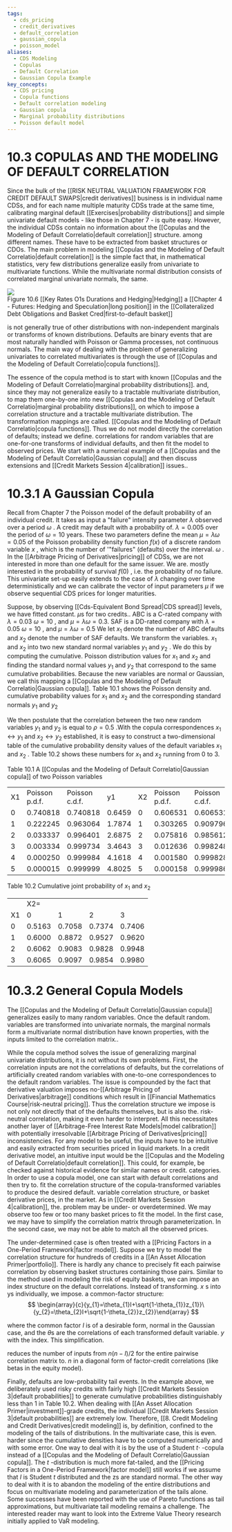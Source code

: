 ```yaml
---
tags:
  - cds_pricing
  - credit_derivatives
  - default_correlation
  - gaussian_copula
  - poisson_model
aliases:
  - CDS Modeling
  - Copulas
  - Default Correlation
  - Gaussian Copula Example
key_concepts:
  - CDS pricing
  - Copula functions
  - Default correlation modeling
  - Gaussian copula
  - Marginal probability distributions
  - Poisson default model
---
```


# 10.3  COPULAS AND THE MODELING OF DEFAULT CORRELATION  

Since the bulk of the [[RISK NEUTRAL VALUATION FRAMEWORK FOR CREDIT DEFAULT SWAPS|credit derivatives]] business is in individual name CDSs, and for each name multiple maturity CDSs trade at the same time, calibrating marginal default [[Exercises|probability distributions]] and simple univariate default models - like those in Chapter 7 - is quite easy. However, the individual CDSs contain no information about the [[Copulas and the Modeling of Default Correlatio|default correlation]] structure. among different names. These have to be extracted from basket structures or CDOs. The main problem in modeling [[Copulas and the Modeling of Default Correlatio|default correlation]] is the simple fact that, in mathematical statistics, very few distributions generalize easily from univariate to multivariate functions. While the multivariate normal distribution consists of correlated marginal univariate normals, the same.  

![](76618f315002d5374a776c57dafcffc8c17fb15af352a8342f6bb527e1fbf0b0.jpg)  
Figure 10.6 [[Key Rates O1s Durations and Hedging|Hedging]] a [[Chapter 4 - Futures: Hedging and Speculation|long position]] in the [[Collateralized Debt Obligations and Basket Cred|first-to-default basket]]  

is not generally true of other distributions with non-independent marginals or transforms of known distributions. Defaults are binary events that are most naturally handled with Poisson or Gamma processes, not continuous normals. The main way of dealing with the problem of generalizing univariates to correlated multivariates is through the use of [[Copulas and the Modeling of Default Correlatio|copula functions]].  

The essence of the copula method is to start with known [[Copulas and the Modeling of Default Correlatio|marginal probability distributions]]. and, since they may not generalize easily to a tractable multivariate distribution, to map them one-by-one into new [[Copulas and the Modeling of Default Correlatio|marginal probability distributions]], on which to impose a correlation structure and a tractable multivariate distribution. The transformation mappings are called. [[Copulas and the Modeling of Default Correlatio|copula functions]]. Thus we do not model directly the correlation of defaults; instead we define. correlations for random variables that are one-for-one transforms of individual defaults, and then fit the model to observed prices. We start with a numerical example of a [[Copulas and the Modeling of Default Correlatio|Gaussian copula]] and then discuss extensions and [[Credit Markets Session 4|calibration]] issues..  

# 10.3.1 A Gaussian Copula  

Recall from Chapter 7 the Poisson model of the default probability of an individual credit. It takes as input a "failure" intensity parameter $\lambda$ observed over a period $\omega$ . A credit may default with a probability of. $\lambda=0.005$ over the period of $\omega=10$ years. These two parameters define the mean $\mu=\lambda\omega=0.05$ of the Poisson probability density function $f(x)$ of a discrete random variable $x$ , which is the number of '"failures" (defaults) over the interval. $\omega$ . In the [[Arbitrage Pricing of Derivatives|pricing]] of CDSs, we are not interested in more than one default for the same issuer. We are. mostly interested in the probability of survival $f(0)$ , i.e. the probability of no failure. This univariate set-up easily extends to the case of $\lambda$ changing over time deterministically and we can calibrate the vector of input parameters $\mu$ if we observe sequential CDS prices for longer maturities.  

Suppose, by observing [[Cds-Equivalent Bond Spread|CDS spread]] levels, we have fitted constant. $\mu\mathrm{s}$ for two credits.. ABC is a C-rated company with $\lambda=0.03$ $\omega=10$ , and $\mu=\lambda\omega=0.3.$ SAF is a DD-rated company with $\lambda=0.05$ $\omega=10$ , and $\mu=\lambda\omega=0.5$ We let $x_{1}$ denote the number of ABC defaults and $x_{2}$ denote the number of SAF defaults. We transform the variables. $x_{1}$ and $x_{2}$ into two new standard normal variables $y_{1}$ and $y_{2}$ . We do this by computing the cumulative. Poisson distribution values for $x_{1}$ and $x_{2}$ and finding the standard normal values $y_{1}$ and $y_{2}$ that correspond to the same cumulative probabilities. Because the new variables are normal or Gaussian, we call this mapping a [[Copulas and the Modeling of Default Correlatio|Gaussian copula]]. Table 10.1 shows the Poisson density and. cumulative probability values for $x_{1}$ and $x_{2}$ and the corresponding standard normals $y_{1}$ and $y_{2}$  

We then postulate that the correlation between the two new random variables $y_{1}$ and $y_{2}$ is equal to $\rho=0.5$ .With the copula correspondences $x_{1}\leftrightarrow y_{1}$ and $x_{2}\leftrightarrow y_{2}$ established, it is easy to construct a two-dimensional table of the cumulative probability density values of the default variables $x_{1}$ and $x_{2}$ . Table 10.2 shows these numbers for $x_{1}$ and $x_{2}$ running from 0 to 3.  

Table 10.1  A [[Copulas and the Modeling of Default Correlatio|Gaussian copula]] of two Poisson variables   


<html><body><table><tr><td>X1</td><td>Poisson p.d.f.</td><td>Poisson c.d.f.</td><td>y1</td><td>X2</td><td>Poisson p.d.f.</td><td>Poisson c.d.f.</td><td>y2</td></tr><tr><td>0</td><td>0.740818</td><td>0.740818</td><td>0.6459</td><td>0</td><td>0.606531</td><td>0.606531</td><td>0.2703</td></tr><tr><td>1</td><td>0.222245</td><td>0.963064</td><td>1.7874</td><td>1</td><td>0.303265</td><td>0.909796</td><td>1.3395</td></tr><tr><td>2</td><td>0.033337</td><td>0.996401</td><td>2.6875</td><td>2</td><td>0.075816</td><td>0.985612</td><td>2.1866</td></tr><tr><td>3</td><td>0.003334</td><td>0.999734</td><td>3.4643</td><td>3</td><td>0.012636</td><td>0.998248</td><td>2.9197</td></tr><tr><td>4</td><td>0.000250</td><td>0.999984</td><td>4.1618</td><td>4</td><td>0.001580</td><td>0.999828</td><td>3.5795</td></tr><tr><td>5</td><td>0.000015</td><td>0.999999</td><td>4.8025</td><td>5</td><td>0.000158</td><td>0.999986</td><td>4.1865</td></tr></table></body></html>  

Table 10.2 Cumulative joint probability of $x_{1}$ and $x_{2}$   


<html><body><table><tr><td></td><td colspan="4">X2=</td></tr><tr><td>X1</td><td>0</td><td>1</td><td>2</td><td>3</td></tr><tr><td>0</td><td>0.5163</td><td>0.7058</td><td>0.7374</td><td>0.7406</td></tr><tr><td>1</td><td>0.6000</td><td>0.8872</td><td>0.9527</td><td>0.9620</td></tr><tr><td>2</td><td>0.6062</td><td>0.9083</td><td>0.9828</td><td>0.9948</td></tr><tr><td>3</td><td>0.6065</td><td>0.9097</td><td>0.9854</td><td>0.9980</td></tr></table></body></html>  

# 10.3.2 General Copula Models  

The [[Copulas and the Modeling of Default Correlatio|Gaussian copula]] generalizes easily to many random variables. Once the default random. variables are transformed into univariate normals, the marginal normals form a multivariate normal distribution have known properties, with the inputs limited to the correlation matrix..  

While the copula method solves the issue of generalizing marginal univariate distributions, it is not without its own problems. First, the correlation inputs are not the correlations of defaults, but the correlations of artificially created random variables with one-to-one correspondences to the default random variables. The issue is compounded by the fact that derivative valuation imposes no-[[Arbitrage Pricing of Derivatives|arbitrage]] conditions which result in [[Financial Mathematics Course|risk-neutral pricing]]. Thus the correlation structure we impose is not only not directly that of the defaults themselves, but is also the. risk-neutral correlation, making it even harder to interpret. All this necessitates another layer of [[Arbitrage-Free Interest Rate Models|model calibration]] with potentially irresolvable [[Arbitrage Pricing of Derivatives|pricing]] inconsistencies. For any model to be useful, the inputs have to be intuitive and easily extracted from securities priced in liquid markets. In a credit derivative model, an intuitive input would be the [[Copulas and the Modeling of Default Correlatio|default correlation]]. This could, for example, be checked against historical evidence for similar names or credit. categories. In order to use a copula model, one can start with default correlations and then try to. fit the correlation structure of the copula-transformed variables to produce the desired default. variable correlation structure, or basket derivative prices, in the market. As in [[Credit Markets Session 4|calibration]], the. problem may be under- or overdetermined. We may observe too few or too many basket prices to fit the model. In the first case, we may have to simplify the correlation matrix through parameterization. In the second case, we may not be able to match all the observed prices.  

The under-determined case is often treated with a [[Pricing Factors in a One-Period Framework|factor model]]. Suppose we try to model the correlation structure for hundreds of credits in a [[An Asset Allocation Primer|portfolio]]. There is hardly any chance to precisely fit each pairwise correlation by observing basket structures containing those pairs. Similar to the method used in modeling the risk of equity baskets, we can impose an index structure on the default correlations. Instead of transforming. $x$ s into ys individually, we impose. a common-factor structure:  
$$
\begin{array}{c}{y_{1}=\theta_{1}I+\sqrt{1-\theta_{1}}z_{1}}\ {y_{2}=\theta_{2}I+\sqrt{1-\theta_{2}}z_{2}}\end{array}
$$  

where the common factor $I$ is of a desirable form, normal in the Gaussian case, and the $\theta\mathrm{s}$ are the correlations of each transformed default variable. $y$ with the index. This simplification.  

reduces the number of inputs from $n(n{-}I)/2$ for the entire pairwise correlation matrix to. $n$ in a diagonal form of factor-credit correlations (like betas in the equity model).  

Finally, defaults are low-probability tail events. In the example above, we deliberately used risky credits with fairly high [[Credit Markets Session 3|default probabilities]] to generate cumulative probabilities distinguishably less than 1 in Table 10.2. When dealing with [[An Asset Allocation Primer|investment]]-grade credits, the individual [[Credit Markets Session 3|default probabilities]] are extremely low. Therefore, [[8. Credit Modeling and Credit Derivatives|credit modeling]] is, by definition, confined to the modeling of the tails of distributions. In the multivariate case, this is even. harder since the cumulative densities have to be computed numerically and with some error. One way to deal with it is by the use of a Student $t\cdot$ -copula instead of a [[Copulas and the Modeling of Default Correlatio|Gaussian copula]]. The $t$ -distribution is much more fat-tailed, and the [[Pricing Factors in a One-Period Framework|factor model]] still works if we assume that $I$ is Student $t$ distributed and the zs are standard normal. The other way to deal with it is to abandon the modeling of the entire distributions and focus on multivariate modeling and parameterization of the tails alone. Some successes have been reported with the use of Pareto functions as tail approximations, but multivariate tail modeling remains a challenge. The interested reader may want to look into the Extreme Value Theory research initially applied to VaR modeling.  